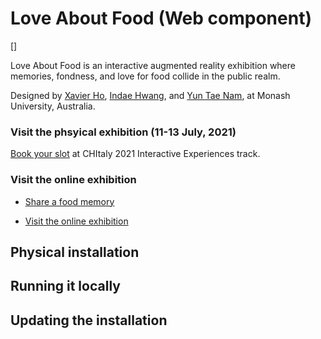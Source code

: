 # Love About Food (Web component)

[]

Love About Food is an interactive augmented reality exhibition where memories, fondness, and love for food collide in the public realm.

Designed by [Xavier Ho](https://research.monash.edu/en/persons/xavier-ho), [Indae Hwang](https://research.monash.edu/en/persons/indae-hwang), and [Yun Tae Nam](http://www.yuntaenam.com/), at Monash University, Australia.

### Visit the phsyical exhibition (11-13 July, 2021)

[Book your slot](https://chitaly2021.inf.unibz.it/interactive_experiences.html) at CHItaly 2021 Interactive Experiences track.

### Visit the online exhibition

- [Share a food memory](https://loveaboutfood.com/)

- [Visit the online exhibition](https://loveaboutfood.com/gallery.html)

## Physical installation

## Running it locally

## Updating the installation
